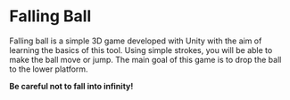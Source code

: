 # Falling Ball
Falling ball is a simple 3D game developed with Unity with the aim of learning the basics of this tool. Using simple strokes, you will be able to make the ball move or jump. The main goal of this game is to drop the ball to the lower platform.

<b>Be careful not to fall into infinity!</b>
